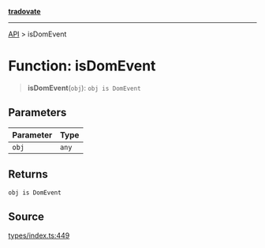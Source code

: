 [**tradovate**](../README.md)

***

[API](../API.md) > isDomEvent

# Function: isDomEvent

> **isDomEvent**(`obj`): `obj is DomEvent`

## Parameters

| Parameter | Type |
| :------ | :------ |
| `obj` | `any` |

## Returns

`obj is DomEvent`

## Source

[types/index.ts:449](https://github.com/cgilly2fast/tradovate-typescript/blob/b1caea5/src/types/index.ts#L449)
